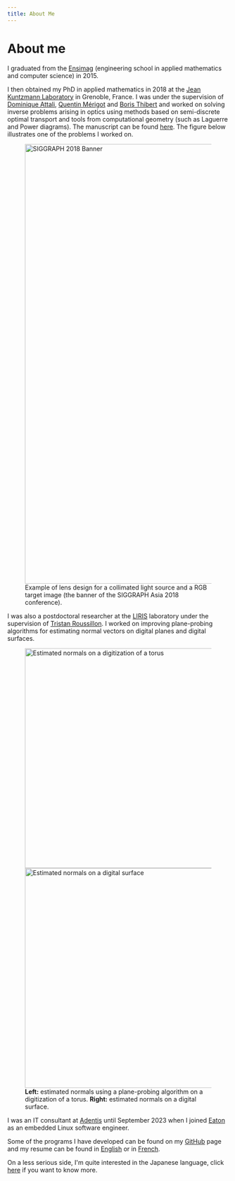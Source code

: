 ```yaml
---
title: About Me
---
```


# About me

I graduated from the [Ensimag](http://ensimag.grenoble-inp.fr/welcome/) (engineering school in applied mathematics and computer science) in 2015.

I then obtained my PhD in applied mathematics in 2018 at the [Jean Kuntzmann Laboratory](https://ljk.imag.fr/index_en.php) in Grenoble, France. I was under the supervision of [Dominique Attali](https://www.gipsa-lab.grenoble-inp.fr/~dominique.attali/), [Quentin Mérigot](http://quentin.mrgt.fr/) and [Boris Thibert](https://www-ljk.imag.fr/membres/Boris.Thibert/) and worked on solving inverse problems arising in optics using methods based on semi-discrete optimal transport and tools from computational geometry (such as Laguerre and Power diagrams). The manuscript can be found [here](https://hal.archives-ouvertes.fr/tel-02135220). The figure below illustrates one of the problems I worked on.

<figure>
    <img src="/assets/images/sa2018_banner_smoke_12h_smaller.png"
         alt="SIGGRAPH 2018 Banner"
         width="1000px" />
    <figcaption>Example of lens design for a collimated light source and a RGB target image (the banner of the SIGGRAPH Asia 2018 conference).</figcaption>
</figure>

I was also a postdoctoral researcher at the [LIRIS](http://liris.cnrs.fr/en) laboratory under the supervision of [Tristan Roussillon](https://perso.liris.cnrs.fr/tristan.roussillon/). I worked on improving plane-probing algorithms for estimating normal vectors on digital planes and digital surfaces.

<figure>
    <img src="/assets/images/torus_normals.png"
         alt="Estimated normals on a digitization of a torus"
         width="500px"
         style="vertical-align: middle;" />
    <img src="/assets/images/hollow_normals.png"
         alt="Estimated normals on a digital surface"
         width="500px"
         style="vertical-align: middle;" />
<figcaption><strong>Left:</strong> estimated normals using a plane-probing algorithm on a digitization of a torus. <strong>Right:</strong> estimated normals on a digital surface.</figcaption>
</figure>

I was an IT consultant at [Adentis](https://www.adentis.fr/) until September 2023 when I joined [Eaton](https://www.eaton.com/us/en-us.html) as an embedded Linux software engineer.

Some of the programs I have developed can be found on my [GitHub](https://github.com/nyorem) page and my resume can be found in [English](/assets/cv_en.pdf) or in [French](/assets/cv_fr.pdf).

On a less serious side, I'm quite interested in the Japanese language, click [here](/page/fun) if you want to know more.
